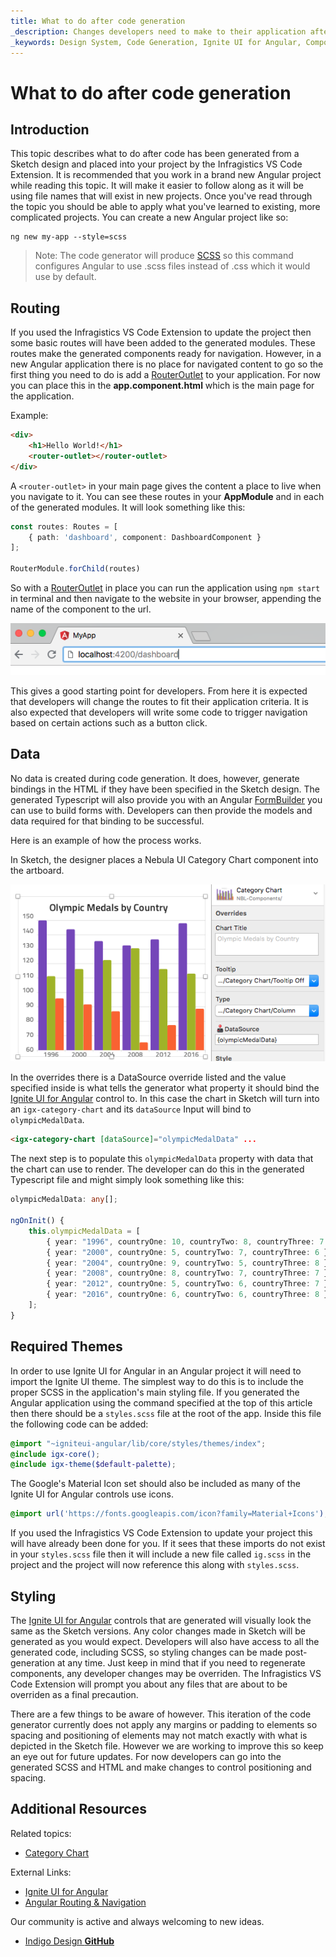 ```yaml
---
title: What to do after code generation
_description: Changes developers need to make to their application after code generation.
_keywords: Design System, Code Generation, Ignite UI for Angular, Component, UI Library, Widgets, Routing
---
```


# What to do after code generation

## Introduction

This topic describes what to do after code has been generated from a Sketch design and placed into your project by the Infragistics VS Code Extension.  It is recommended that you work in a brand new Angular project while reading this topic.  It will make it easier to follow along as it will be using file names that will exist in new projects.  Once you've read through the topic you should be able to apply what you've learned to existing, more complicated projects.  You can create a new Angular project like so:

```
ng new my-app --style=scss
```

> Note: The code generator will produce [SCSS](https://sass-lang.com/) so this command configures Angular to use .scss files instead of .css which it would use by default.

## Routing

If you used the Infragistics VS Code Extension to update the project then some basic routes will have been added to the generated modules.  These routes make the generated components ready for navigation.  However, in a new Angular application there is no place for navigated content to go so the first thing you need to do is add a [RouterOutlet](https://angular.io/api/router/RouterOutlet) to your application.  For now you can place this in the **app.component.html** which is the main page for the application.

Example:
```html
<div>
    <h1>Hello World!</h1>
    <router-outlet></router-outlet>
</div>
```
A `<router-outlet>` in your main page gives the content a place to live when you navigate to it.  You can see these routes in your **AppModule** and in each of the generated modules.  It will look something like this:

```ts
const routes: Routes = [
    { path: 'dashboard', component: DashboardComponent }
];

RouterModule.forChild(routes)
```

So with a [RouterOutlet](https://angular.io/api/router/RouterOutlet) in place you can run the application using `npm start` in terminal and then navigate to the website in your browser, appending the name of the component to the url.

<img src="../images/address-nav.png" srcset="../images/address-nav@2x.png 2x" />

This gives a good starting point for developers.  From here it is expected that developers will change the routes to fit their application criteria.  It is also expected that developers will write some code to trigger navigation based on certain actions such as a button click.

## Data

No data is created during code generation.  It does, however, generate bindings in the HTML if they have been specified in the Sketch design.  The generated Typescript will also provide you with an Angular [FormBuilder](https://angular.io/api/forms/FormBuilder) you can use to build forms with.  Developers can then provide the models and data required for that binding to be successful.

Here is an example of how the process works.

In Sketch, the designer places a Nebula UI Category Chart component into the artboard.

<img src="../images/categorychart-overrides.png" srcset="../images/categorychart-overrides@2x.png 2x" />

In the overrides there is a DataSource override listed and the value specified inside is what tells the generator what property it should bind the [Ignite UI for Angular](https://www.infragistics.com/products/ignite-ui-angular) control to.  In this case the chart in Sketch will turn into an `igx-category-chart` and its `dataSource` Input will bind to `olympicMedalData`.

```html
<igx-category-chart [dataSource]="olympicMedalData" ...
```

The next step is to populate this `olympicMedalData` property with data that the chart can use to render.  The developer can do this in the generated Typescript file and might simply look something like this:

```ts
olympicMedalData: any[];

ngOnInit() {
    this.olympicMedalData = [
        { year: "1996", countryOne: 10, countryTwo: 8, countryThree: 7 },
        { year: "2000", countryOne: 5, countryTwo: 7, countryThree: 6 },
        { year: "2004", countryOne: 9, countryTwo: 5, countryThree: 8 },
        { year: "2008", countryOne: 8, countryTwo: 7, countryThree: 7 },
        { year: "2012", countryOne: 5, countryTwo: 6, countryThree: 7 },
        { year: "2016", countryOne: 6, countryTwo: 6, countryThree: 8 },
    ];
}
```

## Required Themes

In order to use Ignite UI for Angular in an Angular project it will need to import the Ignite UI theme.  The simplest way to do this is to include the proper SCSS in the application's main styling file.  If you generated the Angular application using the command specified at the top of this article then there should be a `styles.scss` file at the root of the app.  Inside this file the following code can be added:

```scss
@import "~igniteui-angular/lib/core/styles/themes/index";
@include igx-core();
@include igx-theme($default-palette);
```

The Google's Material Icon set should also be included as many of the Ignite UI for Angular controls use icons.

```scss
@import url('https://fonts.googleapis.com/icon?family=Material+Icons');
```

If you used the Infragistics VS Code Extension to update your project this will have already been done for you.  If it sees that these imports do not exist in your `styles.scss` file then it will include a new file called `ig.scss` in the project and the project will now reference this along with `styles.scss`.

## Styling

The [Ignite UI for Angular](https://www.infragistics.com/products/ignite-ui-angular) controls that are generated will visually look the same as the Sketch versions.  Any color changes made in Sketch will be generated as you would expect.  Developers will also have access to all the generated code, including SCSS, so styling changes can be made post-generation at any time.  Just keep in mind that if you need to regenerate components, any developer changes may be overriden.  The Infragistics VS Code Extension will prompt you about any files that are about to be overriden as a final precaution.

There are a few things to be aware of however.  This iteration of the code generator currently does not apply any margins or padding to elements so spacing and positioning of elements may not match exactly with what is depicted in the Sketch file.  However we are working to improve this so keep an eye out for future updates.  For now developers can go into the generated SCSS and HTML and make changes to control positioning and spacing.

## Additional Resources

Related topics:

- [Category Chart](../components/chart-category.md)
  <div class="divider--half"></div>

External Links:
- [Ignite UI for Angular](https://www.infragistics.com/products/ignite-ui-angular)
- [Angular Routing & Navigation](https://angular.io/guide/router)

Our community is active and always welcoming to new ideas.

- [Indigo Design **GitHub**](https://github.com/IgniteUI/design-system-docfx)